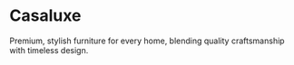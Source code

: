 # Casaluxe
 Premium, stylish furniture for every home, blending quality craftsmanship with timeless design.
